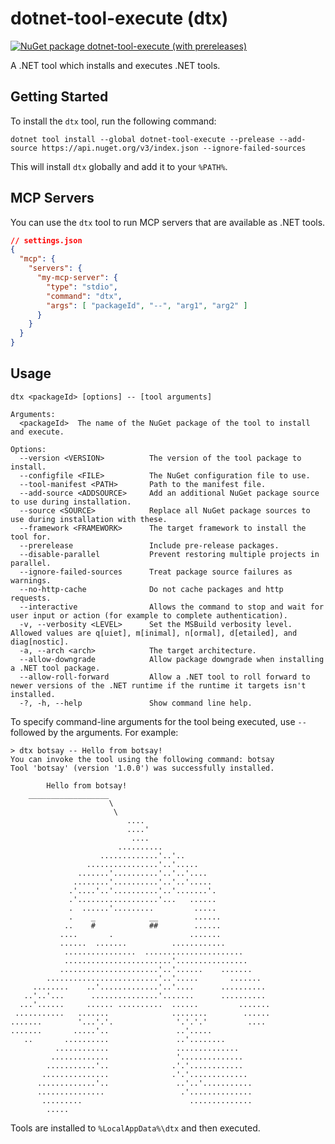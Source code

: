 ﻿# dotnet-tool-execute (dtx)
[![NuGet package dotnet-tool-execute (with prereleases)](https://img.shields.io/nuget/vpre/dotnet-tool-execute?label=dotnet-tool-execute)](https://nuget.org/packages/dotnet-tool-execute)


A .NET tool which installs and executes .NET tools.

## Getting Started
To install the `dtx` tool, run the following command:
```
dotnet tool install --global dotnet-tool-execute --prelease --add-source https://api.nuget.org/v3/index.json --ignore-failed-sources
```

This will install `dtx` globally and add it to your `%PATH%`.

## MCP Servers
You can use the `dtx` tool to run MCP servers that are available as .NET tools. 
```json
// settings.json
{
  "mcp": {
    "servers": {
      "my-mcp-server": {
        "type": "stdio",
        "command": "dtx",
        "args": [ "packageId", "--", "arg1", "arg2" ]
      }
    }
  }
}

```

## Usage
```
dtx <packageId> [options] -- [tool arguments]

Arguments:
  <packageId>  The name of the NuGet package of the tool to install and execute.

Options:
  --version <VERSION>          The version of the tool package to install.
  --configfile <FILE>          The NuGet configuration file to use.
  --tool-manifest <PATH>       Path to the manifest file.
  --add-source <ADDSOURCE>     Add an additional NuGet package source to use during installation.
  --source <SOURCE>            Replace all NuGet package sources to use during installation with these.
  --framework <FRAMEWORK>      The target framework to install the tool for.
  --prerelease                 Include pre-release packages.
  --disable-parallel           Prevent restoring multiple projects in parallel.
  --ignore-failed-sources      Treat package source failures as warnings.
  --no-http-cache              Do not cache packages and http requests.
  --interactive                Allows the command to stop and wait for user input or action (for example to complete authentication).
  -v, --verbosity <LEVEL>      Set the MSBuild verbosity level. Allowed values are q[uiet], m[inimal], n[ormal], d[etailed], and diag[nostic].
  -a, --arch <arch>            The target architecture.
  --allow-downgrade            Allow package downgrade when installing a .NET tool package.
  --allow-roll-forward         Allow a .NET tool to roll forward to newer versions of the .NET runtime if the runtime it targets isn't installed.
  -?, -h, --help               Show command line help.
```

To specify command-line arguments for the tool being executed, use `--` followed by the arguments. For example:
```
> dtx botsay -- Hello from botsay!
You can invoke the tool using the following command: botsay
Tool 'botsay' (version '1.0.0') was successfully installed.

        Hello from botsay!
    __________________
                      \
                       \
                          ....
                          ....'
                           ....
                        ..........
                    .............'..'..
                 ................'..'.....
               .......'..........'..'..'....
              ........'..........'..'..'.....
             .'....'..'..........'..'.......'.
             .'..................'...   ......
             .  ......'.........         .....
             .    _            __        ......
            ..    #            ##        ......
           ....       .                 .......
           ......  .......          ............
            ................  ......................
            ........................'................
           ......................'..'......    .......
        .........................'..'.....       .......
     ........    ..'.............'..'....      ..........
   ..'..'...      ...............'.......      ..........
  ...'......     ...... ..........  ......         .......
 ...........   .......              ........        ......
.......        '...'.'.              '.'.'.'         ....
.......       .....'..               ..'.....
   ..       ..........               ..'........
          ............               ..............
         .............               '..............
        ...........'..              .'.'............
       ...............              .'.'.............
      .............'..               ..'..'...........
      ...............                 .'..............
       .........                        ..............
        .....
```

Tools are installed to `%LocalAppData%\dtx` and then executed.